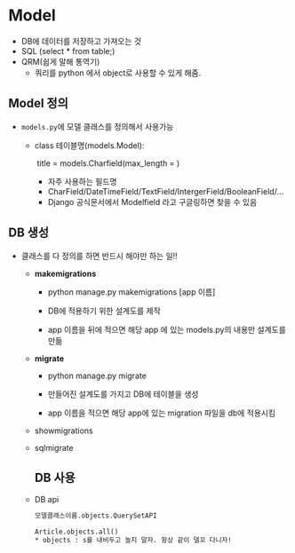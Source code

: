 # Model

- DB에 데이터를 저장하고 가져오는 것
- SQL (select * from table;)
- QRM(쉽게 말해 통역기)
  - 쿼리를 python 에서 object로 사용할 수 있게 해줌.



## Model 정의

- `models.py`에 모델 클래스를 정의해서 사용가능

  - class 테이블명(models.Model):

    ​	title = models.Charfield(max_length = )

    - 자주 사용하는 필드명
    - CharField/DateTimeField/TextField/IntergerField/BooleanField/...
    - Django 공식문서에서 Modelfield 라고 구글링하면 찾을 수 있음



## DB 생성

- 클래스를 다 정의를 하면 반드시 해야만 하는 일!!

  - **makemigrations**

    - python manage.py makemigrations [app 이름]

    - DB에 적용하기 위한 설계도를 제작
    - app 이름을 뒤에 적으면 해당 app 에 있는 models.py의 내용만 설계도를 만듦

  - **migrate**

    - python manage.py migrate

    - 만들어진 설계도를 가지고 DB에 테이블을 생성
    - app 이름을 적으면 해당 app에 있는  migration 파일을 db에 적용시킴

  - showmigrations

  - sqlmigrate

    

    

    ## DB 사용

  - DB api

    ```html
    모델클래스이름.objects.QuerySetAPI
    
    Article.objects.all()
    * objects : s를 내비두고 놀지 말자. 항상 같이 델꼬 다니자!
    ```

    